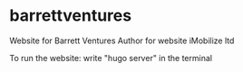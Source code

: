# barrettventures
Website for Barrett Ventures
Author for website iMobilize ltd

To run the website: write "hugo server" in the terminal
